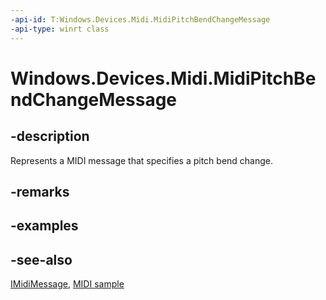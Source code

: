 ```yaml
---
-api-id: T:Windows.Devices.Midi.MidiPitchBendChangeMessage
-api-type: winrt class
---
```


<!-- Class syntax.
public class MidiPitchBendChangeMessage : Windows.Devices.Midi.IMidiMessage, Windows.Devices.Midi.IMidiPitchBendChangeMessage
-->

# Windows.Devices.Midi.MidiPitchBendChangeMessage

## -description
Represents a MIDI message that specifies a pitch bend change.

## -remarks

## -examples

## -see-also
[IMidiMessage](imidimessage.md), [MIDI  sample](https://github.com/Microsoft/Windows-universal-samples/tree/master/Samples/MIDI)
